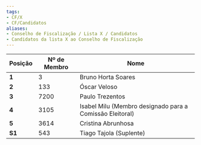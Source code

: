 ```yaml
---
tags:
- CF/X
- CF/Candidatos
aliases:
- Conselho de Fiscalização / Lista X / Candidatos
- Candidatos da lista X ao Conselho de Fiscalização
---
```


| Posição | Nº de Membro | Nome                                                     |
| ------- | ------------ | -------------------------------------------------------- |
| **1**   | 3            | Bruno Horta Soares                                       |
| **2**   | 133          | Óscar Veloso                                             |
| **3**   | 7200         | Paulo Trezentos                                          |
| **4**   | 3105         | Isabel Milu (Membro designado para a Comissão Eleitoral) |
| **5**   | 3614         | Cristina Abrunhosa                                       |
| **S1**  | 543          | Tiago Tajola (Suplente)                                  |